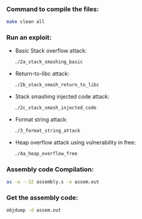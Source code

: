 ### Command to compile the files:
```sh
make clean all
```

### Run an exploit:
 * Basic Stack overflow attack:
 ```sh
    ./2a_stack_smashing_basic 
 ```
 * Return-to-libc attack: 
 ```sh
    ./2b_stack_smash_return_to_libc 
 ```
 * Stack smashing injected code attack: 
 ```sh
    ./2c_stack_smash_injected_code
 ```
 * Format string attack:
 ```sh
    ./3_format_string_attack 
 ```
 * Heap overflow attack using vulnerability in free: 
 ```sh
    ./4a_heap_overflow_free
 ```
 
### Assembly code Compilation: 
 ```sh
as -a --32 assembly.s -o assem.out
 ```
 
### Get the assembly code: 
 ```sh
objdump -d assem.out
 ```

